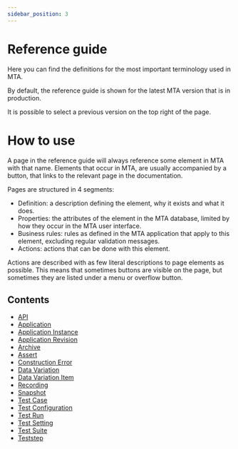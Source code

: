 ```yaml
---
sidebar_position: 3
---
```


# Reference guide

Here you can find the definitions for the most important terminology used in MTA.

By default, the reference guide is shown for the latest MTA version that is in production. 

It is possible to select a previous version on the top right of the page.


# How to use

A page in the reference guide will always reference some element in MTA with that name.
Elements that occur in MTA, are usually accompanied by a <i class="fal fa-question-circle"></i> button, that links to the relevant page in the documentation.

Pages are structured in 4 segments:
- Definition: a description defining the element, why it exists and what it does.
- Properties: the attributes of the element in the MTA database, limited by how they occur in the MTA user interface.
- Business rules: rules as defined in the MTA application that apply to this element, excluding regular validation messages.
- Actions: actions that can be done with this element.
 
Actions are described with as few literal descriptions to page elements as possible. This means that sometimes buttons are visible on the page, but sometimes they are listed under a menu or overflow button.

## Contents

- [API](api.md)
- [Application](application)
- [Application Instance](application-instance)
- [Application Revision](application-revision)
- [Archive](archive.md/)
- [Assert](Assert/)
- [Construction Error](construction-error)
- [Data Variation](datavariation)
- [Data Variation Item](datavariation-item)
- [Recording](recording)
- [Snapshot](snapshot)
- [Test Case](test-case)
- [Test Configuration](test-configuration)
- [Test Run](test-run)
- [Test Setting](test-setting)
- [Test Suite](test-suite)
- [Teststep](Teststep/)